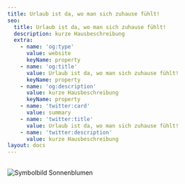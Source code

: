 ```yaml
---
title: Urlaub ist da, wo man sich zuhause fühlt!
seo:
  title: Urlaub ist da, wo man sich zuhause fühlt!
  description: kurze Hausbeschreibung
  extra:
    - name: 'og:type'
      value: website
      keyName: property
    - name: 'og:title'
      value: Urlaub ist da, wo man sich zuhause fühlt!
      keyName: property
    - name: 'og:description'
      value: kurze Hausbeschreibung
      keyName: property
    - name: 'twitter:card'
      value: summary
    - name: 'twitter:title'
      value: Urlaub ist da, wo man sich zuhause fühlt!
    - name: 'twitter:description'
      value: kurze Hausbeschreibung
layout: docs
---
```


## 
![Symbolbild Sonnenblumen](../../images/sonnenblumenorg.jpg "Zuhause fühlen!")
